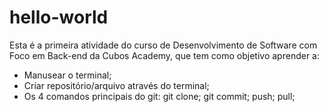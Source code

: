 # hello-world
Esta é a primeira atividade do curso de Desenvolvimento de Software com Foco em Back-end da Cubos Academy, que tem como objetivo aprender a:
- Manusear o terminal;
- Criar repositório/arquivo através do terminal;
- Os 4 comandos principais do git: git clone; git commit; push; pull; 
